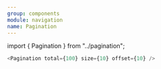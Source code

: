 ```yaml
---
group: components
module: navigation
name: Pagination
---
```


import { Pagination } from "../pagination";

<Pagination total={100} size={10} offset={10} />

```js
<Pagination total={100} size={10} offset={10} />
```

<Source path="src-components/navigation/pagination.tsx" />
